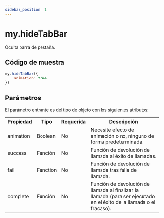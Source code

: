 ```yaml
---
sidebar_position: 1
---
```


# my.hideTabBar

Oculta barra de pestaña.

## Código de muestra

```js
my.hideTabBar({
    animation: true
})
```
## Parámetros
El parámetro entrante es del tipo de objeto con los siguientes atributos:

<table>
    <tr>
        <th>Propiedad</th>
        <th>Tipo</th>
        <th>Requerida</th>
        <th>Descripción</th>
    </tr>
     <tr>
        <td>animation</td>
        <td>Boolean</td>
        <td>No</td>
        <td>Necesite efecto de animación o no, ninguno de forma predeterminada.</td>
     </tr>
     <tr>
        <td>success</td>
        <td>Función</td>
        <td>No</td>
        <td>Función de devolución de llamada al éxito de llamadas.</td>
     </tr>
     <tr>
        <td>fail</td>
        <td>Function</td>
        <td>No</td>
        <td>Función de devolución de llamada tras falla de llamada.</td>
     </tr>
     <tr>
        <td>complete</td>
         <td>Función</td>
        <td>No</td>
        <td>Función de devolución de llamada al finalizar la llamada (para ser ejecutado en el éxito de la llamada o el fracaso).</td>
     </tr>
</table>